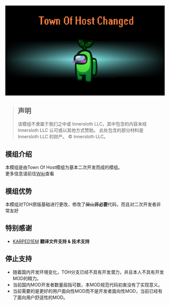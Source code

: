 ![Title](./Images/Title.png)

> ## 声明
>
> 该模组不隶属于我们之中或 Innersloth LLC，其中包含的内容未经 Innersloth LLC 认可或以其他方式赞助。 此处包含的部分材料是 Innersloth LLC 的财产。 © Innersloth LLC。

## 模组介绍
本模组是由Town Of Host模组为基本二次开发而成的模组。<br>
更多信息请前往[Wiki](https://github.com/PreferMC/TownOfHostChanged/wiki)查看<br>
## 模组优势
本模组对TOH原版基础进行更改，修改了~~屎山~~**非必要**代码，而且对二次开发者非常友好<br>
## 特别感谢
* [KARPED1EM](https://github.com/KARPED1EM) **翻译文件支持 & 技术支持**
## 停止支持
* 随着国内开发环境变化，TOH分支已经不具有开发潜力，并且本人不具有开发MOD的精力。
* 当前国内MOD开发者数量屈指可数，本MOD规范代码初衷没有了实现意义。
* 当前需要的是更好的用户面向性MOD而不是开发者面向性MOD，当前已经有了面向用户舒适性的MOD。
<br>
